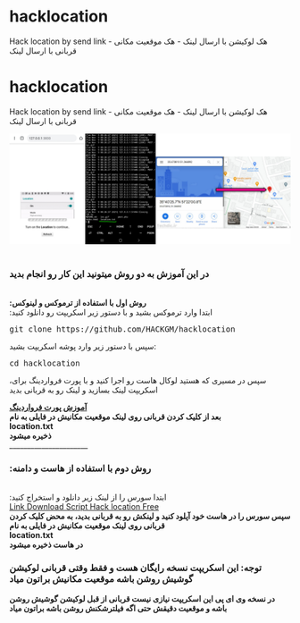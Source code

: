 # hacklocation
Hack location by send link - هک لوکیشن با ارسال لینک - هک موقعیت مکانی قربانی با ارسال لینک 
# hacklocation
Hack location by send link - هک لوکیشن با ارسال لینک - هک موقعیت مکانی قربانی با ارسال لینک 

<img src="about.png">
<br></br><h3>
  در این آموزش به دو روش میتونید این کار رو انجام بدید
</h3>

</br>
<b>
:روش اول با استفاده از ترموکس و لینوکس
</b></br>
:ابتدا وارد ترموکس بشید و با دستور زیر اسکریپت رو دانلود کنید
<br><pre>
git clone https://github.com/HACKGM/hacklocation
</pre>
سپس با دستور زیر وارد پوشه اسکریپت بشید:
<br><pre>
cd hacklocation
</pre>
<div>

 ،سپس در مسیری که هستید لوکال هاست رو اجرا کنید و با پورت فرواردینگ برای اسکریپت لینک بسازید و لینک رو به قربانی بدید
  <div>
    <b>
      <a href="https://telegra.ph/%D8%B1%D9%88%D8%B4-%D9%87%D8%A7%DB%8C-%D8%A7%D8%AC%D8%B1%D8%A7%DB%8C-%D9%BE%D8%B1%D9%88%D8%AA-%D9%81%D8%B1%D9%88%D8%A7%D8%B1%D8%AF%DB%8C%D9%86%DA%AF-2021-11-06" > آموزش پورت فرواردینگ</a>
     </b> </a>
  </div>
 <b>
بعد از کلیک کردن قربانی روی لینک موقعیت مکانیش در فایلی به نام 
  <br>
  location.txt 
 </br>
      ذخیره میشود
  </b>
  </br>
  ______________________
  <h3>
:روش دوم با استفاده از هاست و دامنه
</h3>
<br>
:ابتدا سورس را از لینک زیر دانلود و استخراج کنید
</br>
<a href="https://www.mediafire.com/file/kde16po31byh3aa/location_free_script.zip/file">Link Download Script Hack location Free</a>

<br>
 <b>
    سپس سورس را در هاست خود آپلود کنید و لینکش رو به قربانی بدید، به محض کلیک کردن قربانی روی لینک موقعیت مکانیش در فایلی به نام 
  <br>
  location.txt 
 </br>
      در هاست ذخیره میشود
  </b>
  <div>
  
  <h3>توجه: این اسکریپت نسخه رایگان هست و فقط وقتی قربانی لوکیشن گوشیش روشن باشه موقعیت مکانیش براتون میاد
  </h3>
  <b>در نسخه وی ای پی این اسکریپت نیازی نیست قربانی از قبل لوکیشن گوشیش روشن باشه و موقعیت دقیقش حتی اگه فیلترشکنش روشن باشه براتون میاد
  </b>
  


